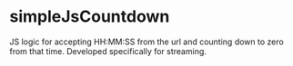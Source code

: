 # simpleJsCountdown
JS logic for accepting HH:MM:SS from the url and counting down to zero from that time. Developed specifically for streaming.
